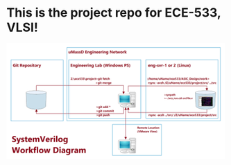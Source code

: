 # This is the project repo for ECE-533, VLSI!

![Workflow Diagram](https://github.com/PhonePong/VLSI/blob/master/workflow.png)